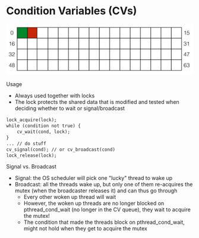 # Condition Variables \(CVs\)

![](../.gitbook/assets/image%20%288%29.png)

Usage

* Always used together with locks
* The lock protects the shared data that is modified and tested when deciding whether to wait or signal/broadcast

```text
lock_acquire(lock);
while (condition not true) {
    cv_wait(cond, lock);
}
... // do stuff
cv_signal(cond); // or cv_broadcast(cond)
lock_release(lock);
```

Signal vs. Broadcast

* Signal: the OS scheduler will pick one "lucky" thread to wake up
* Broadcast: all the threads wake up, but only one of them re-acquires the mutex \(when the broadcaster releases it\) and can thus go through
  * Every other woken up thread will wait
  * However, the woken up threads are no longer blocked on pthread\_cond\_wait \(no longer in the CV queue\), they wait to acquire the mutex!
  * The condition that made the threads block on pthread\_cond\_wait, might not hold when they get to acquire the mutex


